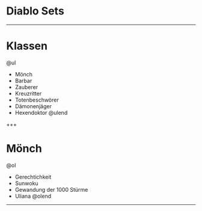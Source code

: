 # Diablo Sets

---

# Klassen

@ul
- Mönch
- Barbar
- Zauberer
- Kreuzritter
- Totenbeschwörer
- Dämonenjäger
- Hexendoktor
@ulend

+++

# Mönch

@ol
- Gerechtichkeit
- Sunwoku
- Gewandung der 1000 Stürme
- Uliana
@olend

---
